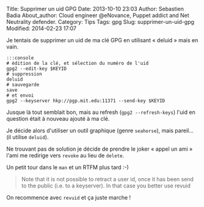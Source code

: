 Title: Supprimer un uid GPG
Date: 2013-10-10 23:03
Author: Sebastien Badia
About_author: Cloud engineer @eNovance, Puppet addict and Net Neutrality defender.
Category: Tips
Tags: gpg
Slug: supprimer-un-uid-gpg
Modified: 2014-02-23 17:07

Je tentais de supprimer un uid de ma clé GPG en utilisant « deluid »
mais en vain.

    :::console
    # édition de la clé, et sélection du numéro de l'uid
    gpg2 --edit-key $KEYID
    # suppression
    deluid
    # sauvegarde
    save
    # et envoi
    gpg2 --keyserver hkp://pgp.mit.edu:11371 --send-key $KEYID

Jusque là tout semblait bon, mais au refresh (`gpg2 --refresh-keys`) l'uid en question était à nouveau ajouté à ma clé.

Je décide alors d'utiliser un outil graphique (genre `seahorse`), mais pareil… (il utilise `deluid`).

Ne trouvant pas de solution je décide de prendre le joker « appel un ami » l'ami me redirige vers `revoke` au lieu de `delete`.

Un petit tour dans le `man` et un RTFM plus tard :-)

> Note that it is not possible to retract a user id, once it has been
> send to the public (i.e. to a keyserver). In that case you better use
> revuid

On recommence avec `revuid` et ça juste marche !
